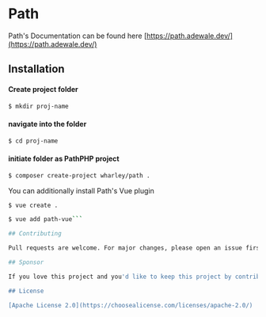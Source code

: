 # Path

Path's Documentation can be found here [https://path.adewale.dev/](https://path.adewale.dev/)

## Installation

#### Create project folder 

```bash
$ mkdir proj-name
```
#### navigate into the folder

```bash
$ cd proj-name
```
#### initiate folder as PathPHP project

```bash
$ composer create-project wharley/path .
```

You can additionally install Path's Vue plugin

```bash
$ vue create .
```

```bash
$ vue add path-vue```

## Contributing

Pull requests are welcome. For major changes, please open an issue first to discuss what you would like to change.

## Sponsor

If you love this project and you'd like to keep this project by contributing to the developer, kindly sponsor my account through the github sponsor.

## License

[Apache License 2.0](https://choosealicense.com/licenses/apache-2.0/)
